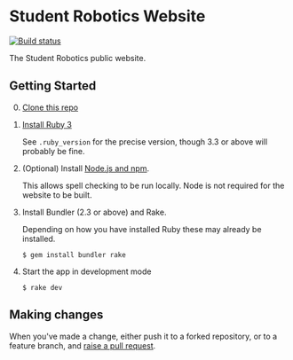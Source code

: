 # Student Robotics Website

[![Build status][build-badge]][build-page]

The Student Robotics public website.

## Getting Started

0. [Clone this repo][clone-repo]

1. [Install Ruby 3][install-ruby]

   See `.ruby_version` for the precise version, though 3.3 or above will
   probably be fine.

2. (Optional) Install [Node.js and npm][install-node].

    This allows spell checking to be run locally.
    Node is not required for the website to be built.

3. Install Bundler (2.3 or above) and Rake.

   Depending on how you have installed Ruby these may already be installed.

    ``` console
    $ gem install bundler rake
    ```

4. Start the app in development mode

    ```shell
    $ rake dev
    ```

## Making changes

When you've made a change, either push it to a forked repository, or to a
feature branch, and [raise a pull request][raise-a-pr].

[build-badge]: https://circleci.com/gh/srobo/website/tree/master.png?style=shield
[build-page]: https://circleci.com/gh/srobo/website/tree/master
[clone-repo]: https://docs.github.com/en/repositories/creating-and-managing-repositories/cloning-a-repository
[install-ruby]: https://www.ruby-lang.org/en/documentation/installation/
[install-node]: https://docs.npmjs.com/downloading-and-installing-node-js-and-npm
[raise-a-pr]: https://github.com/srobo/website/pull/new/main
[circle-ci]: https://circleci.com/gh/srobo/website
